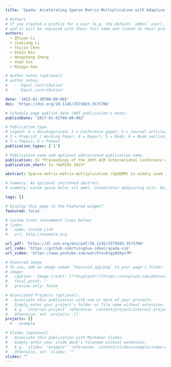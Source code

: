 ```yaml
---
title: 'Spada: Accelerating Sparse Matrix Multiplication with Adaptive Dataflow'

# Authors
# If you created a profile for a user (e.g. the default `admin` user), write the username (folder name) here
# and it will be replaced with their full name and linked to their profile.
authors:
  - Zhiyao Li
  - Jiaxiang Li
  - Taijie Chen
  - Dimin Niu
  - Hongzhong Zheng
  - Yuan Xie
  - Mingyu Gao

# Author notes (optional)
# author_notes:
#   - 'Equal contribution'
#   - 'Equal contribution'

date: '2023-01-30T00:00:00Z'
doi: 'https://doi.org/10.1145/3575693.3575706'

# Schedule page publish date (NOT publication's date).
publishDate: '2017-01-01T00:00:00Z'

# Publication type.
# Legend: 0 = Uncategorized; 1 = Conference paper; 2 = Journal article;
# 3 = Preprint / Working Paper; 4 = Report; 5 = Book; 6 = Book section;
# 7 = Thesis; 8 = Patent
publication_types: ['1']

# Publication name and optional abbreviated publication name.
publication: In *Proceedings of the 28th ACM International Conference on Architectural Support for Programming Languages and Operating Systems*
publication_short: In *ASPLOS 2023*

abstract: Sparse matrix-matrix multiplication (SpGEMM) is widely used in many scientific and deep learning applications. The highly irregular structures of SpGEMM limit its performance and efficiency on conventional computation platforms, and thus motivate a large body of specialized hardware designs. Existing SpGEMM accelerators only support specific types of rigid execution dataflow such as inner/output-product or row-based schemes. Each dataflow is only optimized for certain sparse patterns and fails to generalize with robust performance to the widely diverse SpGEMM workloads across various domains. We propose Spada, a combination of three novel techniques for SpGEMM accelerators to efficiently adapt to various sparse patterns. First, we describe a window-based adaptive dataflow that can be flexibly adapted to different modes to best match the data distributions and realize different reuse benefits. Then, our hardware architecture efficiently supports this dataflow template, with flexible, fast, and low-cost reconfigurability and effective load balancing features. Finally, we use a profiling-guided approach to detect the sparse pattern and determine the optimized dataflow mode to use, based on the key observations of sparse pattern similarity in nearby matrix regions. Our evaluation results demonstrate that Spada is able to match or exceed the best among three state-of-the-art SpGEMM accelerators, and avoid the performance degradation of the others if data distribution and dataflow mismatch. It achieves an average 1.44× speedup across a wide range of sparse matrices and compressed neural network models.

# Summary. An optional shortened abstract.
# summary: Lorem ipsum dolor sit amet, consectetur adipiscing elit. Duis posuere tellus ac convallis placerat. Proin tincidunt magna sed ex sollicitudin condimentum.

tags: []

# Display this page in the Featured widget?
featured: false

# Custom links (uncomment lines below)
# links:
# - name: Custom Link
#   url: http://example.org

url_pdf: 'https://dl.acm.org/doi/pdf/10.1145/3575693.3575706'
url_code: 'https://github.com/tsinghua-ideal/spada-sim'
url_video: 'https://www.youtube.com/watch?v=0JgyN3Xps7M'

# Featured image
# To use, add an image named `featured.jpg/png` to your page's folder.
# image:
#   caption: 'Image credit: [**Unsplash**](https://unsplash.com/photos/pLCdAaMFLTE)'
#   focal_point: ''
#   preview_only: false

# Associated Projects (optional).
#   Associate this publication with one or more of your projects.
#   Simply enter your project's folder or file name without extension.
#   E.g. `internal-project` references `content/project/internal-project/index.md`.
#   Otherwise, set `projects: []`.
projects: []
  # - example

# Slides (optional).
#   Associate this publication with Markdown slides.
#   Simply enter your slide deck's filename without extension.
#   E.g. `slides: "example"` references `content/slides/example/index.md`.
#   Otherwise, set `slides: ""`.
slides: ""
---
```

